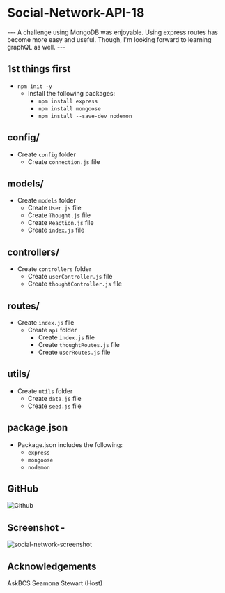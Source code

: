 # Social-Network-API-18

--- A challenge using MongoDB was enjoyable. Using express routes has become more easy and useful. Though, I'm looking forward to learning
graphQL as well. ---

1st things first
----------
* `npm init -y`
    - Install the following packages: 
        * `npm install express`
        * `npm install mongoose`
        * `npm install --save-dev nodemon`

config/
----------
* Create `config` folder
    - Create `connection.js` file

models/
----------
* Create `models` folder
    - Create `User.js` file
    - Create `Thought.js` file
    - Create `Reaction.js` file
    - Create `index.js` file

controllers/
----------
* Create `controllers` folder
    - Create `userController.js` file
    - Create `thoughtController.js` file

routes/
----------
* Create `index.js` file
    - Create `api` folder
        * Create `index.js` file
        * Create `thoughtRoutes.js` file
        * Create `userRoutes.js` file

utils/
----------
* Create `utils` folder
    - Create `data.js` file
    - Create `seed.js` file

package.json 
----------
* Package.json includes the following:
    - `express`
    - `mongoose`
    - `nodemon`

GitHub 
----------
![Github](https://github.com/jimbolikesgithub/Social-Network-API-18/)<br/>

Screenshot - 
----------
![social-network-screenshot](https://user-images.githubusercontent.com/97565085/168955071-b295f356-bfc4-47bd-bd28-c1390d7c2e40.png)

Acknowledgements
----------------
AskBCS
Seamona Stewart (Host)
